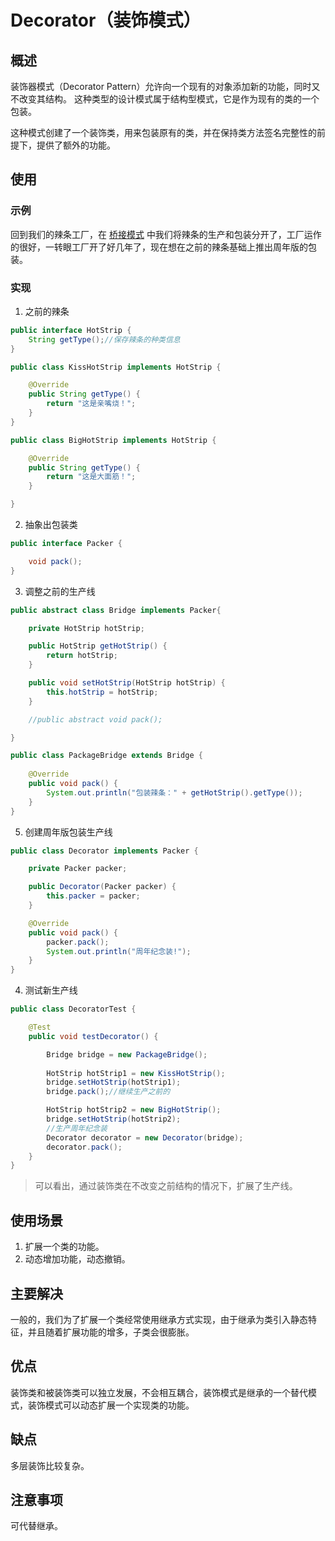 # Decorator（装饰模式） #

## 概述 ##

装饰器模式（Decorator Pattern）允许向一个现有的对象添加新的功能，同时又不改变其结构。
这种类型的设计模式属于结构型模式，它是作为现有的类的一个包装。

这种模式创建了一个装饰类，用来包装原有的类，并在保持类方法签名完整性的前提下，提供了额外的功能。

## 使用 ##

### 示例 ###

回到我们的辣条工厂，在 [桥接模式](https://github.com/jeanboydev/Android-ReadTheFuckingSourceCode/blob/master/设计模式-Bridge.md)
中我们将辣条的生产和包装分开了，工厂运作的很好，一转眼工厂开了好几年了，现在想在之前的辣条基础上推出周年版的包装。

### 实现 ###

1. 之前的辣条

```Java
public interface HotStrip {
    String getType();//保存辣条的种类信息
}
```

```Java
public class KissHotStrip implements HotStrip {

    @Override
    public String getType() {
        return "这是亲嘴烧！";
    }
}
```

```Java
public class BigHotStrip implements HotStrip {

    @Override
    public String getType() {
        return "这是大面筋！";
    }

}
```

2. 抽象出包装类

```Java
public interface Packer {

    void pack();
}
```

3. 调整之前的生产线

```Java
public abstract class Bridge implements Packer{

    private HotStrip hotStrip;

    public HotStrip getHotStrip() {
        return hotStrip;
    }

    public void setHotStrip(HotStrip hotStrip) {
        this.hotStrip = hotStrip;
    }

    //public abstract void pack();

}
```

```Java
public class PackageBridge extends Bridge {
    
    @Override
    public void pack() {
        System.out.println("包装辣条：" + getHotStrip().getType());
    }
}
```

5. 创建周年版包装生产线

```Java
public class Decorator implements Packer {

    private Packer packer;

    public Decorator(Packer packer) {
        this.packer = packer;
    }

    @Override
    public void pack() {
        packer.pack();
        System.out.println("周年纪念装!");
    }
}
```

4. 测试新生产线

```Java
public class DecoratorTest {

    @Test
    public void testDecorator() {

        Bridge bridge = new PackageBridge();
		
        HotStrip hotStrip1 = new KissHotStrip();
        bridge.setHotStrip(hotStrip1);
        bridge.pack();//继续生产之前的

        HotStrip hotStrip2 = new BigHotStrip();
        bridge.setHotStrip(hotStrip2);
        //生产周年纪念装
        Decorator decorator = new Decorator(bridge);
        decorator.pack();
    }
}
```

> 可以看出，通过装饰类在不改变之前结构的情况下，扩展了生产线。

## 使用场景 ##

1. 扩展一个类的功能。
2. 动态增加功能，动态撤销。

## 主要解决 ##

一般的，我们为了扩展一个类经常使用继承方式实现，由于继承为类引入静态特征，并且随着扩展功能的增多，子类会很膨胀。

## 优点 ##

装饰类和被装饰类可以独立发展，不会相互耦合，装饰模式是继承的一个替代模式，装饰模式可以动态扩展一个实现类的功能。

## 缺点 ##

多层装饰比较复杂。

## 注意事项 ##

可代替继承。